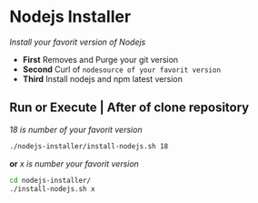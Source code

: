 # Nodejs Installer

*Install your favorit version of Nodejs*
- **First**
  Removes and Purge your git version
- **Second** 
  Curl of ```nodesource of your favorit version```
 - **Third**
  Install nodejs and npm latest version

## Run or Execute | After of clone repository

*18 is number of your favorit version*

```bash
./nodejs-installer/install-nodejs.sh 18
```

**or**
*x is number your favorit version*
```bash
cd nodejs-installer/
./install-nodejs.sh x
```
